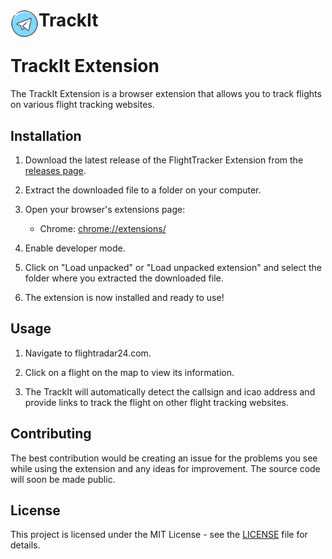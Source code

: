# <img src="icon_48.png" width="45" align="left"> TrackIt

# TrackIt Extension

The TrackIt Extension is a browser extension that allows you to track flights on various flight tracking websites.

## Installation

1. Download the latest release of the FlightTracker Extension from the [releases page](https://github.com/cmbahadir/trackit/releases).

2. Extract the downloaded file to a folder on your computer.

3. Open your browser's extensions page:

    - Chrome: [chrome://extensions/](chrome://extensions/)

4. Enable developer mode.

5. Click on "Load unpacked" or "Load unpacked extension" and select the folder where you extracted the downloaded file.

6. The extension is now installed and ready to use!

## Usage

1. Navigate to flightradar24.com.

2. Click on a flight on the map to view its information.

3. The TrackIt will automatically detect the callsign and icao address and provide links to track the flight on other flight tracking websites.

## Contributing

The best contribution would be creating an issue for the problems you see while using the extension and any ideas for improvement. The source code will soon be made public.

## License

This project is licensed under the MIT License - see the [LICENSE](LICENSE) file for details.

